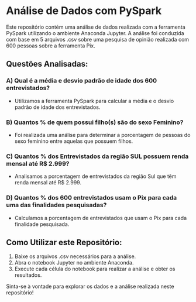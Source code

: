 # Análise de Dados com PySpark

Este repositório contém uma análise de dados realizada com a ferramenta PySpark utilizando o ambiente Anaconda Jupyter. A análise foi conduzida com base em 5 arquivos .csv sobre uma pesquisa de opinião realizada com 600 pessoas sobre a ferramenta Pix.

## Questões Analisadas:

### A) Qual é a média e desvio padrão de idade dos 600 entrevistados?
- Utilizamos a ferramenta PySpark para calcular a média e o desvio padrão de idade dos entrevistados.

### B) Quantos % de quem possui filho(s) são do sexo Feminino?
- Foi realizada uma análise para determinar a porcentagem de pessoas do sexo feminino entre aquelas que possuem filhos.

### C) Quantos % dos Entrevistados da região SUL possuem renda mensal até R$ 2.999?
- Analisamos a porcentagem de entrevistados da região Sul que têm renda mensal até R$ 2.999.

### D) Quantos % dos 600 entrevistados usam o Pix para cada uma das finalidades pesquisadas?
- Calculamos a porcentagem de entrevistados que usam o Pix para cada finalidade pesquisada.

## Como Utilizar este Repositório:

1. Baixe os arquivos .csv necessários para a análise.
2. Abra o notebook Jupyter no ambiente Anaconda.
3. Execute cada célula do notebook para realizar a análise e obter os resultados.

Sinta-se à vontade para explorar os dados e a análise realizada neste repositório!
